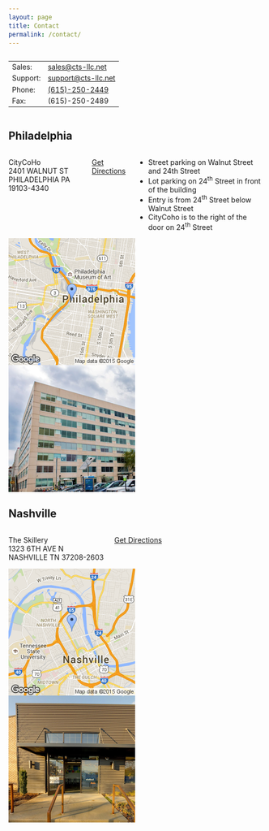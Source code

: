 ```yaml
---
layout: page
title: Contact
permalink: /contact/
---
```



<div class="row">
  <div class="twelve columns">
    <table class="u-full-width">
      <tr>
        <td>Sales:</td>
        <td><a href="mailto:sales@cts-llc.net">sales@cts-llc.net</a></td>
      </tr>
      <tr>
        <td>Support:</td>
        <td><a href="mailto:support@cts-llc.net">support@cts-llc.net</a></td>
      </tr>
      <tr>
        <td>Phone:</td>
        <td><a href="tel:6152502449">(615)-250-2449</a></td>
      </tr>
      <tr>
        <td>Fax:</td>
        <td>(615)-250-2489</td>
      </tr>
    </table>
  </div>
</div>

Philadelphia
------------

<div class="row">
  <div class="four columns">
    <p>CityCoHo<br>2401 WALNUT ST<br>PHILADELPHIA PA 19103-4340</p>
    <p><a href="https://maps.google.com?daddr=2401+WALNUT+ST+PHILADELPHIA+PA+19103" target="_blank">Get Directions</a></p>
    <ul class="smaller-font">
      <li>Street parking on Walnut Street and 24th Street</li>
      <li>Lot parking on 24<sup>th</sup> Street in front of the building</li>
      <li>Entry is from 24<sup>th</sup> Street below Walnut Street</li>
      <li>CityCoho is to the right of the door on 24<sup>th</sup> Street</li>
    </ul>
  </div>
  <div class="four columns"><img class="framed" src="/images/philadelphia.png"></div>
  <div class="four columns"><img class="framed" src="/images/citycoho.png"></div>
</div>

Nashville
---------

<div class="row">
  <div class="four columns">
    <p>The Skillery<br>1323 6TH AVE N<br>NASHVILLE TN 37208-2603</p>
    <p><a href="https://maps.google.com?daddr=1323+6TH+AVE+N+NASHVILLE+TN+37208" target="_blank">Get Directions</a></p>
  </div>
  <div class="four columns"><img class="framed" src="/images/nashville.png"></div>
  <div class="four columns"><img class="framed" src="/images/theskillery.png"></div>
</div>
